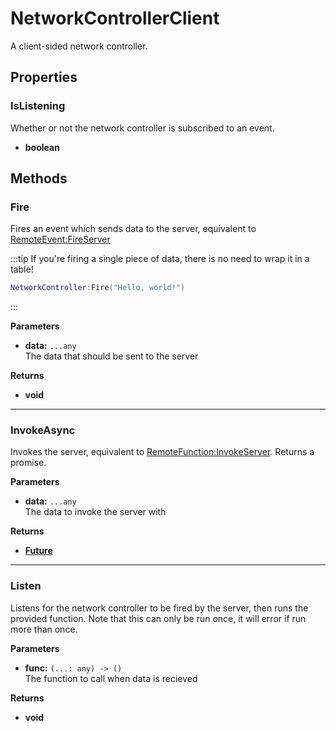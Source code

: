 # NetworkControllerClient <Badge type="danger" text="client" />

A client-sided network controller.

## Properties

### IsListening <Badge type="tip" text="read only" />

Whether or not the network controller is subscribed to an event.

* **boolean**

## Methods

### Fire

Fires an event which sends data to the server, equivalent to [RemoteEvent:FireServer](https://create.roblox.com/docs/reference/engine/classes/RemoteEvent#FireServer)

:::tip
If you're firing a single piece of data, there is no need to wrap it in a table!

```lua
NetworkController:Fire("Hello, world!")
```
:::

**Parameters**

* **data:** `...any`\
The data that should be sent to the server

**Returns**

* **void**

---

### InvokeAsync

Invokes the server, equivalent to [RemoteFunction:InvokeServer](https://create.roblox.com/docs/reference/engine/classes/RemoteFunction#InvokeServer). Returns a promise.

**Parameters**

* **data:** `...any`\
The data to invoke the server with

**Returns**

* **[Future](https://util.redblox.dev/future.html#methods)**

---

### Listen

Listens for the network controller to be fired by the server, then runs the provided function. Note that this can only be run once, it will error if run more than once.

**Parameters**

* **func:** `(...: any) -> ()`\
The function to call when data is recieved

**Returns**

* **void**